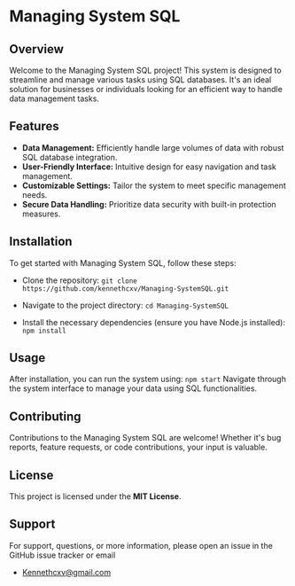 # Managing System SQL
## Overview
Welcome to the Managing System SQL project! This system is designed to streamline and manage various tasks using SQL databases. It's an ideal solution for businesses or individuals looking for an efficient way to handle data management tasks.

## Features
- **Data Management:** Efficiently handle large volumes of data with robust SQL database integration.
- **User-Friendly Interface:** Intuitive design for easy navigation and task management.
- **Customizable Settings:** Tailor the system to meet specific management needs.
- **Secure Data Handling:** Prioritize data security with built-in protection measures.

## Installation
To get started with Managing System SQL, follow these steps:

- Clone the repository:
  ```git clone https://github.com/kennethcxv/Managing-SystemSQL.git```
  
- Navigate to the project directory:
  ```cd Managing-SystemSQL```
  
- Install the necessary dependencies (ensure you have Node.js installed):
  ```npm install```
  
## Usage

After installation, you can run the system using: ```npm start```
Navigate through the system interface to manage your data using SQL functionalities.

## Contributing
Contributions to the Managing System SQL are welcome! Whether it's bug reports, feature requests, or code contributions, your input is valuable.

## License
This project is licensed under the **MIT License**.

## Support

For support, questions, or more information, please open an issue in the GitHub issue tracker or email
  - Kennethcxv@gmail.com
